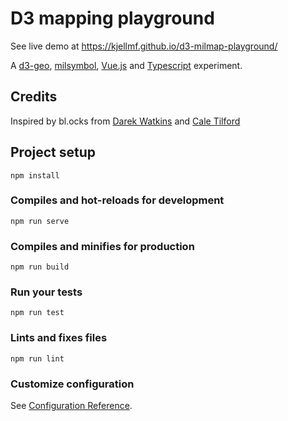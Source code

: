 # D3 mapping playground

See live demo at https://kjellmf.github.io/d3-milmap-playground/

A [d3-geo](https://github.com/d3/d3-geo), [milsymbol](https://github.com/spatialillusions/milsymbol),
[Vue.js](https://vuejs.org/) and [Typescript](https://www.typescriptlang.org/) experiment.

## Credits

Inspired by bl.ocks from [Darek Watkins](http://bl.ocks.org/dwtkns/4686432) and [Cale Tilford](http://bl.ocks.org/tlfrd/df1f1f705c7940a6a7c0dca47041fec8)

## Project setup
```
npm install
```

### Compiles and hot-reloads for development
```
npm run serve
```

### Compiles and minifies for production
```
npm run build
```

### Run your tests
```
npm run test
```

### Lints and fixes files
```
npm run lint
```

### Customize configuration
See [Configuration Reference](https://cli.vuejs.org/config/).
